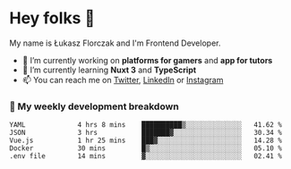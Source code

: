 # Hey folks 👋

My name is Łukasz Florczak and I'm Frontend Developer. 

- 🔭 I’m currently working on **platforms for gamers** and **app for tutors**
- 🌱 I’m currently learning **Nuxt 3** and **TypeScript**
- 📫 You can reach me on [Twitter](https://twitter.com/lukaszflorczak), [LinkedIn](https://pl.linkedin.com/in/lukasz-florczak) or [Instagram](https://instagram.com/lukaszflorczak)


### 🧮 My weekly development breakdown

<!--START_SECTION:waka-->

```text
YAML             4 hrs 8 mins    ██████████▒░░░░░░░░░░░░░░   41.62 %
JSON             3 hrs           ███████▓░░░░░░░░░░░░░░░░░   30.34 %
Vue.js           1 hr 25 mins    ███▓░░░░░░░░░░░░░░░░░░░░░   14.28 %
Docker           30 mins         █▒░░░░░░░░░░░░░░░░░░░░░░░   05.10 %
.env file        14 mins         ▓░░░░░░░░░░░░░░░░░░░░░░░░   02.41 %
```

<!--END_SECTION:waka-->

<!--
**lukaszflorczak/lukaszflorczak** is a ✨ _special_ ✨ repository because its `README.md` (this file) appears on your GitHub profile.

Here are some ideas to get you started:

- 🔭 I’m currently working on ...
- 🌱 I’m currently learning ...
- 👯 I’m looking to collaborate on ...
- 🤔 I’m looking for help with ...
- 💬 Ask me about ...
- 📫 How to reach me: ...
- 😄 Pronouns: ...
- ⚡ Fun fact: ...
-->
